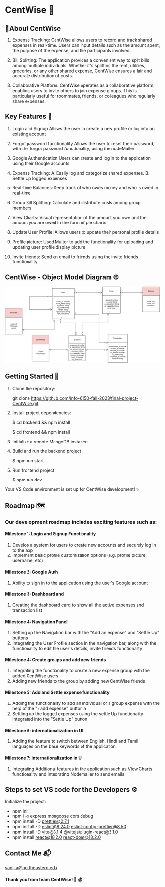 # CentWise 💸

## 🌟About CentWise

1. Expense Tracking:
CentWise allows users to record and track shared expenses in real-time. Users can input details such as the amount spent, the purpose of the expense, and the participants involved.

2. Bill Splitting:
The application provides a convenient way to split bills among multiple individuals. Whether it's splitting the rent, utilities, groceries, or any other shared expense, CentWise ensures a fair and accurate distribution of costs.

3. Collaborative Platform:
CentWise operates as a collaborative platform, enabling users to invite others to join expense groups. This is particularly useful for roommates, friends, or colleagues who regularly share expenses.

## Key Features 🚀

1. Login and Signup
   Allows the user to create a new profile or log into an existing account

2. Forgot password functionality
   Allows the user to reset their password, with the forgot password functionality, using the nodeMailer

3. Google Authentication
   Users can create and log in to the application using their Google accounts

4. Expense Tracking:
   A. Easily log and categorize shared expenses.
   B. Settle Up logged expenses

6. Real-time Balances: 
   Keep track of who owes money and who is owed in real-time

7. Group Bill Splitting:
   Calculate and distribute costs among group members

8. View Charts:
   Visual representation of the amount you owe and the amount you are owed in the form of pie charts

9. Update User Profile:
   Allows users to update their personal profile details

10. Profile picture:
   Used Multer to add the functionality for uploading and updating user profile display picture

11. Invite friends:
    Send an email to friends using the invite friends functionality

## CentWise - Object Model Diagram 🌐

![Alt text](CentWise.jpg)


## Getting Started 🚀

1. Clone the repository:

   git clone https://github.com/info-6150-fall-2023/final-project-CentWise.git


2. Install project dependencies:

   $ cd backend && npm install

   $ cd frontend && npm install


3. Initialize a remote MongoDB instance


4. Build and run the backend project

   $ npm run start


5. Run frontend project

   $ npm run dev

 Your VS Code environment is set up for CentWise development! ✨

## Roadmap 🗺️

### Our development roadmap includes exciting features such as:

#### Milestone 1: Login and Signup Functionality
1. Develop a system for users to create new accounts and securely log in to the app
2. Implement basic profile customization options (e.g. profile picture, username, etc)

#### Milestone 2: Google Auth
1. Ability to sign in to the application using the user's Google account

#### Milestone 3: Dashboard and 
1. Creating the dashboard card to show all the active expenses and transaction list
   
#### Milestone 4: Navigation Panel
1. Setting up the Navigation bar with the "Add an expense" and "Settle Up" buttons
2. Integrating the User Profile section in the navigation bar, along with the functionality to edit the user's details, invite friends functionality

#### Milestone 4: Create groups and add new friends
1. Integrating the functionality to create a new expense group with the added CentWise users
2. Adding new friends to the group by adding new CentWise friends 
   
#### Milestone 5: Add and Settle expense functionality 
1. Adding the functionality to add an individual or a group expense with the help of the "+add expense" button a
2. Settling up the logged expenses using the settle Up functionality integrated into the "Settle Up" button

#### Milestone 6: internationalization in UI
1. Adding the feature to switch between English, Hindi and Tamil languages on the base keywords of the application

#### Milestone 7: internationalization in UI
1. Integrating Additional features in the application such as View Charts functionality and integrating Nodemailer to send emails 


## Steps to set VS code for the Developers ⚙️
 Initialize the project:

* npm init
* npm i -s express mongoose cors debug
* npm install -D prettier@2.7.1
* npm install -D eslint@8.24.0 eslint-config-prettier@8.50
* npm install -D vite@3.1.4 @vitejs/plugin-react@2.1.0
* npm install react@18.2.0 react-dom@18.2.0 

## Contact Me 📬

 saoji.a@northeastern.edu

#### Thank you from team CentWise! 🚀 💰
